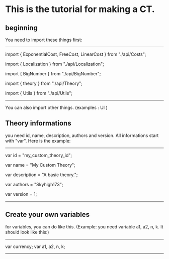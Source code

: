 # This is the tutorial for making a CT.

## beginning
You need to import these things first:

----

import { ExponentialCost, FreeCost, LinearCost } from "./api/Costs";

import { Localization } from "./api/Localization";

import { BigNumber } from "./api/BigNumber";

import { theory } from "./api/Theory";

import { Utils } from "./api/Utils";

----
You can also import other things. (examples : UI )

## Theory informations

you need id, name, description, authors and version.
All informations start with "var". Here is the example:

----

var id = "my_custom_theory_id";

var name = "My Custom Theory";

var description = "A basic theory.";

var authors = "Skyhigh173";

var version = 1;

----

## Create your own variables

for variables, you can do like this.
(Example: you need variable a1, a2, n, k. It should look like this:)

----

var currency;
var a1, a2, n, k;

----
